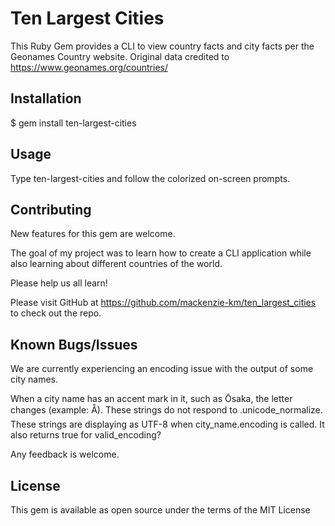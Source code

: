 # Ten Largest Cities


This Ruby Gem provides a CLI to view country facts and city facts per the Geonames Country website.
Original data credited to https://www.geonames.org/countries/


## Installation
$ gem install ten-largest-cities


## Usage
Type ten-largest-cities and follow the colorized on-screen prompts.


## Contributing
New features for this gem are welcome.

The goal of my project was to learn how to create a CLI application while also learning about different countries of the world.

Please help us all learn!

Please visit GitHub at https://github.com/mackenzie-km/ten_largest_cities to check out the repo.

## Known Bugs/Issues
We are currently experiencing an encoding issue with the output of some city names.

When a city name has an accent mark in it, such as Ōsaka, the letter changes (example: Å).
These strings do not respond to .unicode_normalize.
These strings are displaying as UTF-8 when city_name.encoding is called.
It also returns true for valid_encoding?

Any feedback is welcome.


## License
This gem is available as open source under the terms of the MIT License
